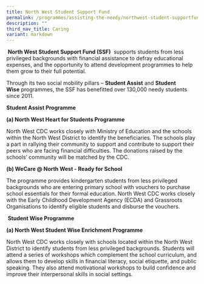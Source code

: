 ```yaml
---
title: North West Student Support Fund
permalink: /programmes/assisting-the-needy/northwest-student-supportfund/
description: ""
third_nav_title: Caring
variant: markdown
---
```

 **North West Student Support Fund (SSF)**  supports students from less privileged backgrounds with financial assistance to defray educational expenses, and the opportunity to attend development programmes to help them grow to their full potential.

Through its two social mobility pillars – **Student Assist** and **Student Wise** programmes, the SSF has benefitted over 130,000 needy students since 2011. 

**Student Assist Programme**

**(a) North West Heart for Students Programme**  
  
North West CDC works closely with Ministry of Education and the schools within the North West District to identify the beneficiaries. The schools play a part in rallying their community to support and contribute to support their peers who are facing financial difficulties. The donations raised by the schools’ community will be matched by the CDC.  

**(b) WeCare @ North West - Ready for School**

   The programme provides kindergarten students from less privileged backgrounds who are entering primary school with vouchers to purchase school essentials for their formal education. North West CDC works closely with the Early Childhood Development Agency (ECDA) and Grassroots Organisations to identify eligible students and disburse the vouchers.

 **Student Wise Programme**

**(a) North West Student Wise Enrichment Programme**

North West CDC works closely with schools located within the North West District to identify students from less privileged backgrounds. Students will attend a series of workshops which complement the school curriculum, and allows them to develop skills in financial literacy, social etiquette, and public speaking. They also attend motivational workshops to build confidence and improve their interpersonal skills in social settings.